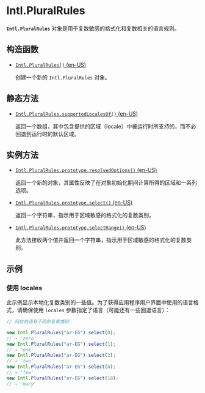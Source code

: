 # Intl.PluralRules

**`Intl.PluralRules`** 对象是用于复数敏感的格式化和复数相关的语言规则。

## 构造函数

-   [`Intl.PluralRules()` (en-US)](https://developer.mozilla.org/en-US/docs/Web/JavaScript/Reference/Global_Objects/Intl/PluralRules/PluralRules)

    创建一个新的 `Intl.PluralRules` 对象。

## 静态方法

-   [`Intl.PluralRules.supportedLocalesOf()` (en-US)](https://developer.mozilla.org/en-US/docs/Web/JavaScript/Reference/Global_Objects/Intl/PluralRules/supportedLocalesOf)

    返回一个数组，其中包含提供的区域（locale）中被运行时所支持的，而不必回退到运行时的默认区域。

## 实例方法

-   [`Intl.PluralRules.prototype.resolvedOptions()` (en-US)](https://developer.mozilla.org/en-US/docs/Web/JavaScript/Reference/Global_Objects/Intl/PluralRules/resolvedOptions)

    返回一个新的对象，其属性反映了在对象初始化期间计算所得的区域和一系列选项。

-   [`Intl.PluralRules.prototype.select()` (en-US)](https://developer.mozilla.org/en-US/docs/Web/JavaScript/Reference/Global_Objects/Intl/PluralRules/select)

    返回一个字符串，指示用于区域敏感的格式化的复数类别。

-   [`Intl.PluralRules.prototype.selectRange()` (en-US)](https://developer.mozilla.org/en-US/docs/Web/JavaScript/Reference/Global_Objects/Intl/PluralRules/selectRange)

    此方法接收两个值并返回一个字符串，指示用于区域敏感的格式化的复数类别。

## 示例

### 使用 locales

此示例显示本地化复数类别的一些值。为了获得应用程序用户界面中使用的语言格式，请确保使用 `locales` 参数指定了语言（可能还有一些回退语言）：

```js
// 阿拉伯语有不同的复数类别

new Intl.PluralRules("ar-EG").select(0);
// → 'zero'
new Intl.PluralRules("ar-EG").select(1);
// → 'one'
new Intl.PluralRules("ar-EG").select(2);
// → 'two'
new Intl.PluralRules("ar-EG").select(6);
// → 'few'
new Intl.PluralRules("ar-EG").select(18);
// → 'many'
```